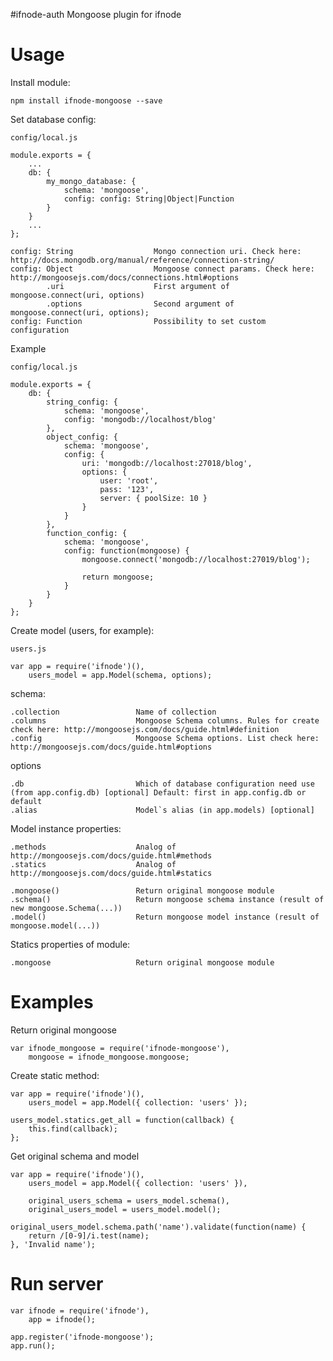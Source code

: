 #ifnode-auth
Mongoose plugin for ifnode


# Usage
Install module:

`npm install ifnode-mongoose --save`

Set database config:

    config/local.js
    
    module.exports = {
        ...
        db: {
            my_mongo_database: {
                schema: 'mongoose',
                config: config: String|Object|Function
            }
        }
        ...
    };
    
    config: String                  Mongo connection uri. Check here: http://docs.mongodb.org/manual/reference/connection-string/
    config: Object                  Mongoose connect params. Check here: http://mongoosejs.com/docs/connections.html#options
            .uri                    First argument of mongoose.connect(uri, options)
            .options                Second argument of mongoose.connect(uri, options);
    config: Function                Possibility to set custom configuration

Example

    config/local.js
    
    module.exports = {
        db: {
            string_config: {
                schema: 'mongoose',
                config: 'mongodb://localhost/blog'
            },
            object_config: {
                schema: 'mongoose',
                config: {
                    uri: 'mongodb://localhost:27018/blog',
                    options: {
                        user: 'root',
                        pass: '123',
                        server: { poolSize: 10 }
                    }
                }
            },
            function_config: {
                schema: 'mongoose',
                config: function(mongoose) {
                    mongoose.connect('mongodb://localhost:27019/blog');
                    
                    return mongoose;
                }
            }
        }
    };


Create model (users, for example):

    users.js
    
    var app = require('ifnode')(),
        users_model = app.Model(schema, options);
        
schema:

    .collection                 Name of collection
    .columns                    Mongoose Schema columns. Rules for create check here: http://mongoosejs.com/docs/guide.html#definition
    .config                     Mongoose Schema options. List check here: http://mongoosejs.com/docs/guide.html#options

options

    .db                         Which of database configuration need use (from app.config.db) [optional] Default: first in app.config.db or default
    .alias                      Model`s alias (in app.models) [optional]
    
    
Model instance properties:

    .methods                    Analog of http://mongoosejs.com/docs/guide.html#methods
    .statics                    Analog of http://mongoosejs.com/docs/guide.html#statics
    
    .mongoose()                 Return original mongoose module
    .schema()                   Return mongoose schema instance (result of new mongoose.Schema(...))
    .model()                    Return mongoose model instance (result of mongoose.model(...))

Statics properties of module:

    .mongoose                   Return original mongoose module


# Examples

Return original mongoose 

    var ifnode_mongoose = require('ifnode-mongoose'),
        mongoose = ifnode_mongoose.mongoose;
       
Create static method:

    var app = require('ifnode')(),
        users_model = app.Model({ collection: 'users' });
    
    users_model.statics.get_all = function(callback) {
        this.find(callback);
    };

Get original schema and model

    var app = require('ifnode')(),
        users_model = app.Model({ collection: 'users' }),
        
        original_users_schema = users_model.schema(),
        original_users_model = users_model.model();
        
    original_users_model.schema.path('name').validate(function(name) {
        return /[0-9]/i.test(name);
    }, 'Invalid name');


# Run server

    var ifnode = require('ifnode'),
        app = ifnode();
    
    app.register('ifnode-mongoose');
    app.run();
